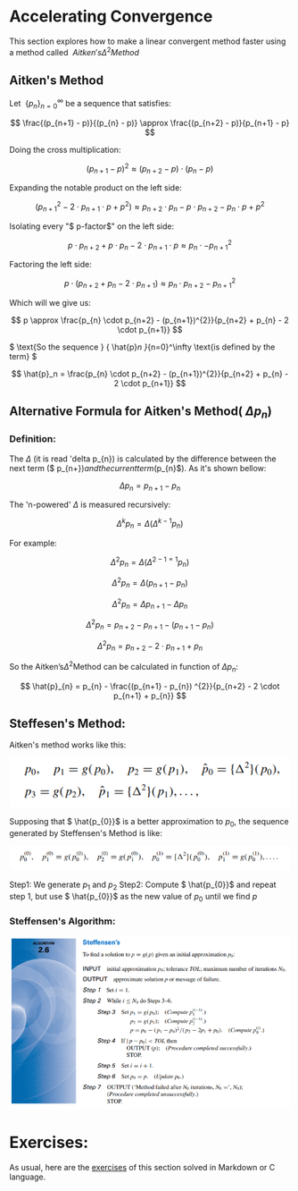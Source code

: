 # Accelerating Convergence

This section explores how to make a linear convergent method faster using a method called $\ Aitken's  \Delta^{2}  Method$ 

## Aitken's Method

Let $\ \{p_{n}\}_{n = 0} ^{\infty}$ be a sequence that satisfies:

$$
 \frac{(p_{n+1} - p)}{(p_{n} - p)} \approx \frac{(p_{n+2} - p)}{p_{n+1} - p}
$$

Doing the cross multiplication:

$$
(p_{n+1} - p)^{2} \approx (p_{n+2} - p) \cdot (p_{n} - p)
$$

Expanding the notable product on the left side:

$$
(p_{n+1}^{2} - 2 \cdot p_{n+1} \cdot p + p^{2}) \approx p_{n+2} \cdot p_{n} - p \cdot p_{n+2} - p_{n} \cdot p + p^{2}
$$

Isolating every "$ p-factor$" on the left side:

$$
p \cdot p_{n+2} + p \cdot p_{n} - 2 \cdot p_{n+1} \cdot p \approx p_{n} \cdot - p_{n+1}^{2}
$$

Factoring the left side:


$$
p \cdot (p_{n+2} + p_{n} - 2 \cdot p_{n+1}) \approx p_{n} \cdot p_{n+2} - p_{n+1}^{2}
$$

Which will we give us:

$$
p \approx \frac{p_{n} \cdot p_{n+2} - (p_{n+1})^{2}}{p_{n+2} + p_{n} - 2 \cdot p_{n+1}}
$$

$ 
\text{So the sequence } \{ \hat{p}_n \}_{n=0}^\infty \text{is  defined  by  the  term}
$

$$
\hat{p}_n = \frac{p_{n} \cdot p_{n+2} - (p_{n+1})^{2}}{p_{n+2} + p_{n} - 2 \cdot p_{n+1}}
$$

## Alternative Formula for Aitken's Method( $\Delta p_{n}$)

### Definition: 
The $\Delta$ (it is read 'delta p_{n}) is calculated by the difference between the next term ($ p_{n+}$) and the current term ($p_{n}$). As it's shown bellow:

$$
\Delta p_{n} = p_{n+1} - p_{n}
$$

The 'n-powered' $\Delta$ is measured recursively:

$$
\Delta^{k} p_{n} = \Delta( \Delta^{k - 1} p_{n})
$$

For example:

$$
\Delta^{2} p_{n} = \Delta(\Delta^{2 - 1 = 1} p_{n})
$$

$$
\Delta^{2} p_{n} = \Delta(p_{n+1} - p_{n})
$$

$$
\Delta^{2} p_{n} = \Delta p_{n+1} - \Delta p_{n}
$$

$$
\Delta^{2} p_{n} = p_{n+2} - p_{n+1} - (p_{n+1} - p_{n})
$$

$$
\Delta^{2} p_{n} = p_{n+2} - 2 \cdot p_{n+1} + p_{n}
$$

So the $\text{Aitken's} \Delta^{2} \text{Method}$ can be calculated in function of $\Delta p_{n}$:

$$
\hat{p}_{n} = p_{n} - \frac{(p_{n+1} - p_{n}) ^{2}}{p_{n+2} - 2 \cdot p_{n+1} + p_{n}}
$$

## Steffesen's Method:

Aitken's method works like this:

![image](image.png)

Supposing that $ \hat{p_{0}}$ is a better approximation to $p_{0}$, the sequence generated by Steffensen's Method is like:

![image1.png](image1.png)

Step1: We generate $p_{1}$ and $p_{2}$
Step2: Compute $ \hat{p_{0}}$ and repeat step 1, but use $ \hat{p_{0}}$ as the new value of $p_{0}$ until we find $p$

### Steffensen's Algorithm:

![image3](image3.png)

# Exercises:

As usual, here are the [exercises](exercises/) of this section solved in Markdown or C language.